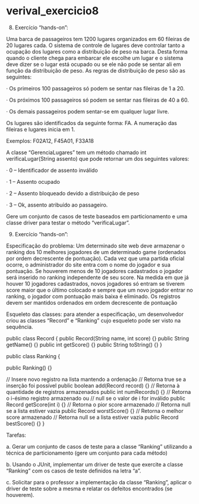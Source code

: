 # verival_exercicio8

8) Exercício “hands-on”:

Uma barca de passageiros tem 1200 lugares organizados em 60 fileiras de 20 lugares cada. O sistema de controle de lugares deve controlar tanto a ocupação dos lugares como a distribuição de peso na barca. Desta forma quando o cliente chega para embarcar ele escolhe um lugar e o sistema deve dizer se o lugar está ocupado ou se ele não pode se sentar ali em função da distribuição de peso. As regras de distribuição de peso são as seguintes:

· Os primeiros 100 passageiros só podem se sentar nas fileiras de 1 a 20.

· Os próximos 100 passageiros só podem se sentar nas fileiras de 40 a 60.

· Os demais passageiros podem sentar-se em qualquer lugar livre.

Os lugares são identificados da seguinte forma: F<nro da fileira>A<nro do assento>. A numeração das fileiras e lugares inicia em 1.

Exemplos: F02A12, F45A01, F33A18

A classe “GerenciaLugares” tem um método chamado int verificaLugar(String assento) que pode retornar um dos seguintes valores:

· 0 – Identificador de assento inválido

· 1 – Assento ocupado

· 2 – Assento bloqueado devido a distribuição de peso

· 3 – Ok, assento atribuído ao passageiro.

Gere um conjunto de casos de teste baseados em particionamento e uma classe driver para testar o método “verificaLugar”.

9) Exercício “hands-on”:

Especificação do problema: Um determinado site web deve armazenar o ranking dos 10 melhores jogadores de um determinado game (ordenados por ordem decrescente de pontuação). Cada vez que uma partida oficial ocorre, o administrador do site entra com o nome do jogador e sua pontuação. Se houverem menos de 10 jogadores cadastrados o jogador será inserido no ranking independente de seu score. Na medida em que já houver 10 jogadores cadastrados, novos jogadores só entram se tiverem score maior que o último colocado e sempre que um novo jogador entrar no ranking, o jogador com pontuação mais baixa é eliminado. Os registros devem ser mantidos ordenados em ordem decrescente de pontuação

Esqueleto das classes: para atender a especificação, um desenvolvedor criou as classes “Record” e “Ranking” cujo esqueleto pode ser visto na sequência.

public class Record { public Record(String name, int score) {} public String getName() {} public int getScore() {} public String toString() {} }

public class Ranking {

public Ranking() {}

// Insere novo registro na lista mantendo a ordenação // Retorna true se a inserção foi possível public boolean add(Record record) {} // Retorna à quantidade de registros armazenados public int numRecords() {} // Retorna o i-ésimo registro armazenado ou // null se o valor de i for inválido public Record getScore(int i) {} // Retorna o pior score armazenado // Retorna null se a lista estiver vazia public Record worstScore() {} // Retorna o melhor score armazenado // Retorna null se a lista estiver vazia public Record bestScore() {} }

Tarefas:

a. Gerar um conjunto de casos de teste para a classe “Ranking” utilizando a técnica de particionamento (gere um conjunto para cada método)

b. Usando o JUnit, implementar um driver de teste que exercite a classe “Ranking” com os casos de teste definidos na letra “a”.

c. Solicitar para o professor a implementação da classe “Ranking”, aplicar o driver de teste sobre a mesma e relatar os defeitos encontrados (se houverem).